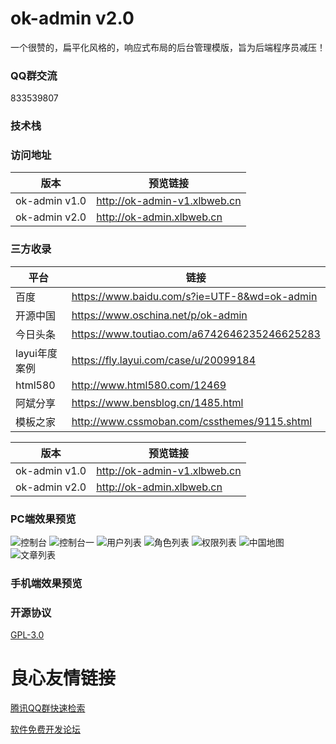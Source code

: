 # ok-admin v2.0

一个很赞的，扁平化风格的，响应式布局的后台管理模版，旨为后端程序员减压！

### QQ群交流

833539807

### 技术栈

 
   
   
   
   
   
 

### 访问地址

| 版本 | 预览链接 |
| ---- | ---- |
| ok-admin v1.0 | http://ok-admin-v1.xlbweb.cn |
| ok-admin v2.0  | http://ok-admin.xlbweb.cn |

### 三方收录

| 平台 | 链接 |
| ---- | ---- |
| 百度 | https://www.baidu.com/s?ie=UTF-8&wd=ok-admin |
| 开源中国 | https://www.oschina.net/p/ok-admin |
| 今日头条 | https://www.toutiao.com/a6742646235246625283 |
| layui年度案例 | https://fly.layui.com/case/u/20099184 |
| html580 | http://www.html580.com/12469 |
| 阿斌分享 | https://www.bensblog.cn/1485.html |
| 模板之家 | http://www.cssmoban.com/cssthemes/9115.shtml |

| 版本 | 预览链接 |
| ---- | ---- |
| ok-admin v1.0 | http://ok-admin-v1.xlbweb.cn |
| ok-admin v2.0  | http://ok-admin.xlbweb.cn |

### PC端效果预览

![控制台](https://images.gitee.com/uploads/images/2019/0928/133150_4f541d2e_1152471.png "屏幕截图.png")
![控制台一](https://images.gitee.com/uploads/images/2019/0928/133215_c28c2f78_1152471.png "屏幕截图.png")
![用户列表](https://images.gitee.com/uploads/images/2019/0928/133254_6bfb7575_1152471.png "屏幕截图.png")
![角色列表](https://images.gitee.com/uploads/images/2019/0928/133314_6bb0b726_1152471.png "屏幕截图.png")
![权限列表](https://images.gitee.com/uploads/images/2019/0928/133347_eb37eb95_1152471.png "屏幕截图.png")
![中国地图](https://images.gitee.com/uploads/images/2019/0928/133414_848c2992_1152471.png "屏幕截图.png")
![文章列表](https://images.gitee.com/uploads/images/2019/0928/133443_1b312757_1152471.png "屏幕截图.png")

### 手机端效果预览

 
     
     
     
 

 
     
     
     
 

### 开源协议

[GPL-3.0](http://u.720life.cn/g/54145d0471d91890860f7f8463c0304606fa6fce36cfc69e62ec5df3a43498d27448aefba9c74c11c6eb6ccf64a95be74ffd221c97887f4698dbbce79c034d14) 



 # 良心友情链接

[腾讯QQ群快速检索](http://u.720life.cn/s/8cf73f7c)

[软件免费开发论坛](http://u.720life.cn/s/bbb01dc0)